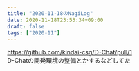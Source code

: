 ```yaml
---
title: "2020-11-18のNagiLog"
date: 2020-11-18T23:53:34+09:00
draft: false
tags: ["2020-11"]
---
```


https://github.com/kindai-csg/D-Chat/pull/1
<br>
D-Chatの開発環境の整備とかするなどしてた